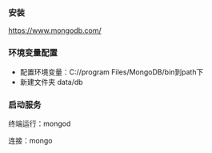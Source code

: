 ###  安装

https://www.mongodb.com/

### 环境变量配置

+ 配置环境变量：C://program Files/MongoDB/bin到path下
+ 新建文件夹 data/db

###  启动服务

终端运行：mongod

连接：mongo

